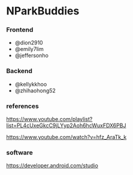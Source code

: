 # NParkBuddies

### Frontend
- @dion2910
- @emily7lim
- @jeffersonho

### Backend
- @kellykkhoo
- @zhihaohong52


### references

https://www.youtube.com/playlist?list=PL4cUxeGkcC9jLYyp2Aoh6hcWuxFDX6PBJ

https://www.youtube.com/watch?v=hfz_AraTk_k

### software

https://developer.android.com/studio

